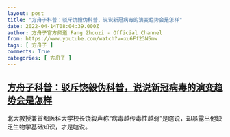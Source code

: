 ```yaml
---
layout: post
title: "方舟子科普：驳斥饶毅伪科普，说说新冠病毒的演变趋势会是怎样"
date: 2022-04-14T08:04:39.000Z
author: 方舟子官方频道 Fang Zhouzi - Official Channel
from: https://www.youtube.com/watch?v=xu6Ff23N5mw
tags: [ 方舟子 ]
comments: True
categories: [ 方舟子 ]
---
```

<!--1649923479000-->
[方舟子科普：驳斥饶毅伪科普，说说新冠病毒的演变趋势会是怎样](https://www.youtube.com/watch?v=xu6Ff23N5mw)
------

<div>
北大教授兼首都医科大学校长饶毅声称“病毒越传毒性越弱”是瞎说，却暴露出他缺乏生物学基础知识，才是瞎说。
</div>
